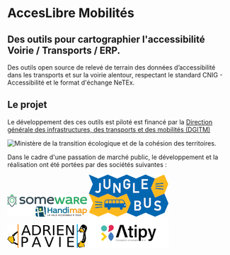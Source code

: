 # AccesLibre Mobilités

## Des outils pour cartographier l'accessibilité Voirie / Transports / ERP.

Des outils open source de relevé de terrain des données d’accessibilité dans 
les transports et sur la voirie alentour, respectant le standard CNIG - 
Accessibilité et le format d'échange NeTEx.


## Le projet

Le développement des ces outils est piloté est financé par la [Direction 
générale des infrastructures, des transports et des mobilités 
(DGITM)](https://www.ecologie.gouv.fr/direction-generale-des-infrastructures-des-transports-et-des-mobilites-dgitm)

![Ministère de la transition écologique et de la cohésion des 
territoires](img/Ministere_de_la_Transition_ecologique_et_de_la_Cohesion_des_territoires.png).

Dans le cadre d'une passation de marché public, le développement et la 
réalisation ont été portées par des sociétés suivantes :

[![Someware](img/someware-logo.png)](https://www.someware.fr)
[![Jungle Bus](img/junglebus-logo.png)](https://junglebus.io/)
[![Adrien Pavie](img/adrienpavie-logo.png)](https://pavie.info/)
[![Atipy](img/atipy-logo.png)](https://www.atipy.fr/)
